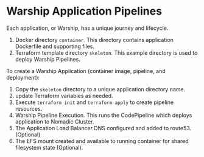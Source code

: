 # Warship Application Pipelines

Each application, or Warship, has a unique journey and lifecycle.
1. Docker directory `container`. This directory contains application Dockerfile and supporting files.
2. Terraform template directory `skeleton`. This example directory is used to deploy Warship Pipelines.

To create a Warship Application (container image, pipeline, and deployment):
1. Copy the `skeleton` directory to a unique application directory name.
2. update Terraform variables as needed.
3. Execute `terraform init` and `terraform apply` to create pipeline resources.
4. Warship Pipeline Execution. This runs the CodePipeline which deploys application to Nomadic Cluster.
5. The Application Load Balancer DNS configured and added to route53. (Optional)
6. The EFS mount created and available to running container for shared filesystem state (Optional).
